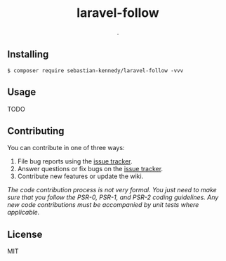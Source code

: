 <h1 align="center"> laravel-follow </h1>

<p align="center"> .</p>


## Installing

```shell
$ composer require sebastian-kennedy/laravel-follow -vvv
```

## Usage

TODO

## Contributing

You can contribute in one of three ways:

1. File bug reports using the [issue tracker](https://github.com/sebastian-kennedy/laravel-follow/issues).
2. Answer questions or fix bugs on the [issue tracker](https://github.com/sebastian-kennedy/laravel-follow/issues).
3. Contribute new features or update the wiki.

_The code contribution process is not very formal. You just need to make sure that you follow the PSR-0, PSR-1, and PSR-2 coding guidelines. Any new code contributions must be accompanied by unit tests where applicable._

## License

MIT
